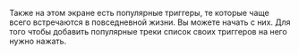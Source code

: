 Также на этом экране есть популярные триггеры, те которые чаще всего встречаются в повседневной жизни. Вы можете начать с них. Для того чтобы добавить популярные треки список своих триггеров на него нужно нажать.